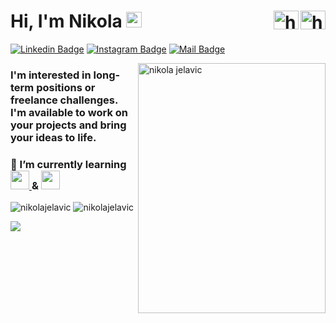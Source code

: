 <div>
<div>
    <h1 style="text-align: left;">
        Hi, I'm Nikola <img src="https://media.giphy.com/media/hvRJCLFzcasrR4ia7z/giphy.gif" width="25px">
        <a href="https://linkedin.com/in/https://www.linkedin.com/in/nikolajelavic/" target="blank">
            <img align="right" src="https://raw.githubusercontent.com/rahuldkjain/github-profile-readme-generator/master/src/images/icons/Social/linked-in-alt.svg" alt="https://www.linkedin.com/in/nikolajelavic/" height="30" width="40" display="inline" />
        </a>
        <a href="https://instagram.com/https://www.instagram.com/vojvodjanin/" target="blank">
            <img align="right" src="https://raw.githubusercontent.com/rahuldkjain/github-profile-readme-generator/master/src/images/icons/Social/instagram.svg" alt="https://www.instagram.com/vojvodjanin/" height="30" width="40" display="inline" />
        </a>
    </h1>
</div>

[![Linkedin Badge](https://img.shields.io/badge/-Nikola&nbsp;Jelavic-blue?style=flat&logo=Linkedin&logoColor=white&link=https://www.linkedin.com/in/nikolajelavic/)](https://www.linkedin.com/in/nikolajelavic/)
[![Instagram Badge](https://img.shields.io/badge/-vojvodjanin-darkviolet?style=flat&logo=Instagram&logoColor=white&link=https://instagram.com/vojvodjanin)](https://www.instagram.com/vojvodjanin)
[![Mail Badge](https://img.shields.io/badge/-jelavicnikola@gmail.com-c14438?style=flat&logo=Gmail&logoColor=white&link=mailto:jelavicnikola@gmail.com)](mailto:jelavicnikola@gmail.com)

<img src="https://res.cloudinary.com/dapwniqqn/image/upload/v1702247747/Portfolio/NikolaJelavicTransparentJPG_jaonxh.jpg" alt="nikola jelavic" width="300" height="400" align="right" display="inline" >

<h3 >I'm interested in long-term positions or freelance challenges. <br> I'm available to work on your projects and bring your ideas to life.</h3>

<h3 >🌱 I’m currently learning 
  <a href="https://skillicons.dev">
    <img src="https://skillicons.dev/icons?i=ts" height="30" width="30" />
  </a> 
    & 
  <a href="https://skillicons.dev">
    <img src="https://skillicons.dev/icons?i=jest" height="30" width="30"  />
  </a>
</h3>

<img  src="https://github-readme-stats.vercel.app/api?username=nikolajelavic&show_icons=true&locale=en" alt="nikolajelavic" /> <img  src="https://github-readme-streak-stats.herokuapp.com/?user=nikolajelavic&" alt="nikolajelavic" />

<p >
  <a href="https://skillicons.dev">
    <img src="https://skillicons.dev/icons?i=github,vscode,html,css,bootstrap,tailwind,js,mongodb,express,nextjs,vite,react,redux,ts,jest" />
  </a>
</p>



<p></p>

</div>
